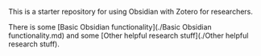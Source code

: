 
This is a starter repository for using Obsidian with Zotero for researchers.

There is some [Basic Obsidian functionality](./Basic Obsidian functionality.md) and some [Other helpful research stuff](./Other helpful research stuff).

